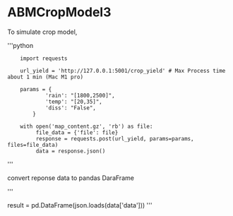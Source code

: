 # ABMCropModel3

To simulate crop model,

'''python

        import requests

        url_yield = 'http://127.0.0.1:5001/crop_yield' # Max Process time about 1 min (Mac M1 pro)

        params = {
                'rain': "[1800,2500]",
                'temp': "[20,35]",
                'diss': "False",
            }

        with open('map_content.gz', 'rb') as file:
             file_data = {'file': file}
             response = requests.post(url_yield, params=params, files=file_data)
             data = response.json()
             
'''


convert reponse data to pandas DaraFrame

'''

result = pd.DataFrame(json.loads(data['data']))
'''

